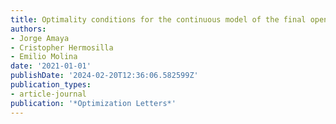 ```yaml
---
title: Optimality conditions for the continuous model of the final open pit problem
authors:
- Jorge Amaya
- Cristopher Hermosilla
- Emilio Molina
date: '2021-01-01'
publishDate: '2024-02-20T12:36:06.582599Z'
publication_types:
- article-journal
publication: '*Optimization Letters*'
---
```

